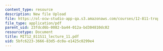 ```yaml
---
content_type: resource
description: New file Upload
file: https://ol-ocw-studio-app-qa.s3.amazonaws.com/courses/12-811-tropical-meteorology-spring-2011/5bfc6223366683d5dc0ae1425c0299e4_MIT12_811S11_lecture_11.pdf
file_type: application/pdf
parent_uid: 23fdcd6b-0082-ba44-012a-bd304810dc02
resourcetype: Document
title: MIT12_811S11_lecture_11.pdf
uid: 5bfc6223-3666-83d5-dc0a-e1425c0299e4
---
```

